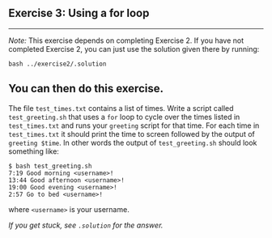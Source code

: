 ## Exercise 3: Using a for loop

-------------------------------------------------------------------------------
*Note:* This exercise depends on completing Exercise 2. If you have not
completed Exercise 2, you can just use the solution given there by running:
```
bash ../exercise2/.solution
```
You can then do this exercise.
-------------------------------------------------------------------------------

The file `test_times.txt` contains a list of times. Write a script called `test_greeting.sh` that uses a `for` loop to cycle over the times listed in `test_times.txt` and runs your `greeting` script for that time. For each time in `test_times.txt` it should print the time to screen followed by the output of `greeting $time`. In other words the output of `test_greeting.sh` should look something like:
```
$ bash test_greeting.sh
7:19 Good morning <username>!
13:44 Good afternoon <username>!
19:00 Good evening <username>!
2:57 Go to bed <username>!
```
where `<username>` is your username.

*If you get stuck, see `.solution` for the answer.*
